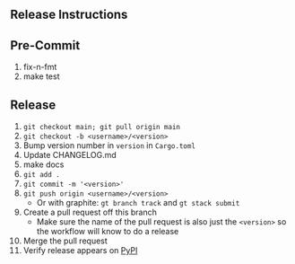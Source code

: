 Release Instructions
--------------------

Pre-Commit
----------
1. fix-n-fmt
1. make test

Release
-------
1. `git checkout main; git pull origin main`
1. `git checkout -b <username>/<version>`
1. Bump version number in `version` in `Cargo.toml`
1. Update CHANGELOG.md
1. make docs
1. `git add .`
1. `git commit -m '<version>'`
1. `git push origin <username>/<version>`
    - Or with graphite: `gt branch track` and `gt stack submit`
1. Create a pull request off this branch
    - Make sure the name of the pull request is also just the `<version>` so the workflow will know to do a release
1. Merge the pull request
1. Verify release appears on [PyPI](https://pypi.org/project/ngrok/#history)

